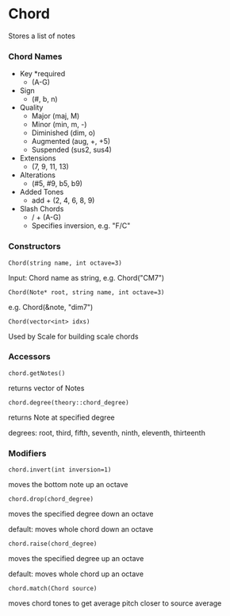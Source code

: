 # Chord

Stores a list of notes 

### Chord Names

- Key *required
    - (A-G)
- Sign
    - (#, b, n)
- Quality
    - Major (maj, M)
    - Minor (min, m, -)
    - Diminished (dim, o)
    - Augmented (aug, +, +5)
    - Suspended (sus2, sus4)
- Extensions
    - (7, 9, 11, 13)
- Alterations
    - (#5, #9, b5, b9)
- Added Tones
    - add + (2, 4, 6, 8, 9)
- Slash Chords
    - / + (A-G)
    - Specifies inversion, e.g. "F/C"

### Constructors

`Chord(string name, int octave=3)`

Input: Chord name as string, e.g. Chord("CM7")

`Chord(Note* root, string name, int octave=3)`

e.g. Chord(&note, "dim7")

`Chord(vector<int> idxs)` 

Used by Scale for building scale chords

### Accessors

`chord.getNotes()`

returns vector of Notes

`chord.degree(theory::chord_degree)`

returns Note at specified degree

degrees: root, third, fifth, seventh, ninth, eleventh, thirteenth

### Modifiers

`chord.invert(int inversion=1)`

moves the bottom note up an octave

`chord.drop(chord_degree)`

moves the specified degree down an octave

default: moves whole chord down an octave

`chord.raise(chord_degree)`

moves the specified degree up an octave

default: moves whole chord up an octave

`chord.match(Chord source)`

moves chord tones to get average pitch closer to source average